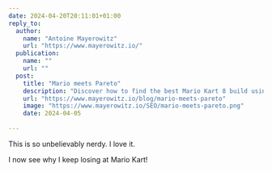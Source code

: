 ```yaml
---
date: 2024-04-20T20:11:01+01:00
reply_to:
  author:
    name: "Antoine Mayerowitz"
    url: "https://www.mayerowitz.io/"
  publication:
    name: ""
    url: ""
  post:
    title: "Mario meets Pareto"
    description: "Discover how to find the best Mario Kart 8 build using the Pareto frontier method. This interactive guide explores multi-objective optimization of speed, acceleration, and other key stats to help you beat your friends on the race track."
    url: "https://www.mayerowitz.io/blog/mario-meets-pareto"
    image: "https://www.mayerowitz.io/SEO/mario-meets-pareto.png"
    date: 2024-04-05
      
---
```


This is so unbelievably nerdy. I love it.

I now see why I keep losing at Mario Kart!


